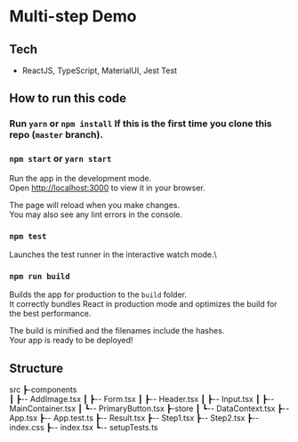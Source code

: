 # Multi-step Demo

## Tech

- ReactJS, TypeScript, MaterialUI, Jest Test

## How to run this code

### Run `yarn` or `npm install` If this is the first time you clone this repo (`master` branch).

### `npm start` or `yarn start`

Run the app in the development mode.\
Open [http://localhost:3000](http://localhost:3000) to view it in your browser.

The page will reload when you make changes.\
You may also see any lint errors in the console.

### `npm test`

Launches the test runner in the interactive watch mode.\

### `npm run build`

Builds the app for production to the `build` folder.\
It correctly bundles React in production mode and optimizes the build for the best performance.

The build is minified and the filenames include the hashes.\
Your app is ready to be deployed!

## Structure

src
┣-components  
┃ ┣-- AddImage.tsx
┃ ┣-- Form.tsx
┃ ┣-- Header.tsx
┃ ┣-- Input.tsx
┃ ┣-- MainContainer.tsx
┃ ┗-- PrimaryButton.tsx
┣-store
┃ ┗-- DataContext.tsx
┣-- App.tsx
┣-- App.test.ts
┣-- Result.tsx
┣-- Step1.tsx
┣-- Step2.tsx
┣-- index.css
┣-- index.tsx
┗-- setupTests.ts
